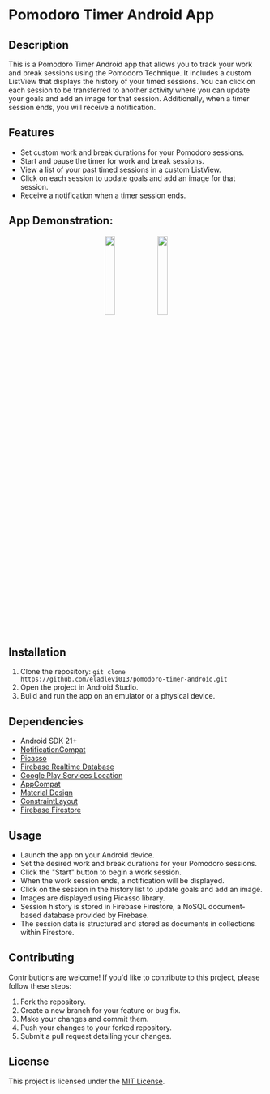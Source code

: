 # Pomodoro Timer Android App

## Description
This is a Pomodoro Timer Android app that allows you to track your work and break sessions using the Pomodoro Technique. It includes a custom ListView that displays the history of your timed sessions. You can click on each session to be transferred to another activity where you can update your goals and add an image for that session. Additionally, when a timer session ends, you will receive a notification.

## Features
- Set custom work and break durations for your Pomodoro sessions.
- Start and pause the timer for work and break sessions.
- View a list of your past timed sessions in a custom ListView.
- Click on each session to update goals and add an image for that session.
- Receive a notification when a timer session ends.

## App Demonstration:
<p align="center" width="100%">
  <img src="https://github.com/eladlevi013/pomodoro-timer-android/assets/60574244/bbc90666-c318-4b47-9ca7-da8319700d7d" width="20%" padding="50%">
   <img src="https://github.com/eladlevi013/pomodoro-timer-android/assets/60574244/0c1fd699-b229-4214-a76f-983940b0ead9" width="20%" padding="50%">
  </br> 

## Installation
1. Clone the repository: `git clone https://github.com/eladlevi013/pomodoro-timer-android.git`
2. Open the project in Android Studio.
3. Build and run the app on an emulator or a physical device.

## Dependencies
- Android SDK 21+
- [NotificationCompat](https://developer.android.com/training/notify-user/build-notification)
- [Picasso](https://square.github.io/picasso/)
- [Firebase Realtime Database](https://firebase.google.com/docs/database)
- [Google Play Services Location](https://developers.google.com/android/guides/setup)
- [AppCompat](https://developer.android.com/jetpack/androidx/releases/appcompat)
- [Material Design](https://material.io/develop/android/docs/getting-started)
- [ConstraintLayout](https://developer.android.com/training/constraint-layout)
- [Firebase Firestore](https://firebase.google.com/docs/firestore)

## Usage
- Launch the app on your Android device.
- Set the desired work and break durations for your Pomodoro sessions.
- Click the "Start" button to begin a work session.
- When the work session ends, a notification will be displayed.
- Click on the session in the history list to update goals and add an image.
- Images are displayed using Picasso library.
- Session history is stored in Firebase Firestore, a NoSQL document-based database provided by Firebase.
- The session data is structured and stored as documents in collections within Firestore.

## Contributing
Contributions are welcome! If you'd like to contribute to this project, please follow these steps:
1. Fork the repository.
2. Create a new branch for your feature or bug fix.
3. Make your changes and commit them.
4. Push your changes to your forked repository.
5. Submit a pull request detailing your changes.

## License
This project is licensed under the [MIT License](LICENSE).
